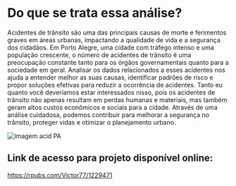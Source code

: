 # Do que se trata essa análise?
Acidentes de trânsito são uma das principais causas de morte e ferimentos graves em áreas urbanas, impactando a qualidade de vida e a segurança dos cidadãos. Em Porto Alegre, uma cidade com tráfego intenso e uma população crescente, o número de acidentes de trânsito é uma preocupação constante tanto para os órgãos governamentais quanto para a sociedade em geral. Analisar os dados relacionados a esses acidentes nos ajuda a entender melhor as suas causas, identificar padrões de risco e propor soluções efetivas para reduzir a ocorrência de acidentes. Tanto eu quanto você deveríamos estar interessados nisso, pois os acidentes de trânsito não apenas resultam em perdas humanas e materiais, mas também geram altos custos econômicos e sociais para a cidade. Através de uma análise cuidadosa, podemos contribuir para melhorar a segurança no trânsito, proteger vidas e otimizar o planejamento urbano.

![imagem acid PA](https://github.com/user-attachments/assets/2bd720f3-b560-45e3-a8cd-448edc78ee27)

## Link de acesso para projeto disponível online:
https://rpubs.com/Victor77/1229471
